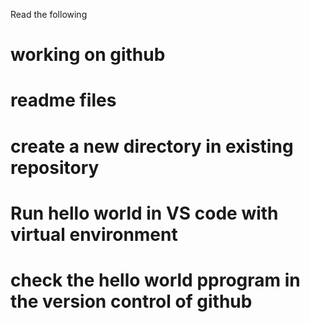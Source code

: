 Read the following 
# working on github
# readme files
# create a new directory in existing repository
# Run hello world in VS code with virtual environment
# check the hello world pprogram in the version control of github
